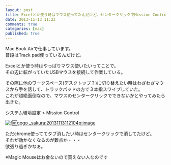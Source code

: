 ```yaml
---
layout: post
title: Excelとか使う時はマウス使ってたんだけど。センタークリックでMission Controlを開きたい
date: 2013-11-13 11:23
comments: true
categories: [mac]
published: true
---
```




Mac Book Airで仕事しています。  
普段はTrack pad使っているんだけど。  
  
Excelとか使う時はやっぱりマウス使いたいってことで。  
その辺に転がっていたUSBマウスを接続して作業している。  
  
その際に他のワークスペース(デスクトップ？)に切り替えたい時はわざわざマウスから手を話して、トラックパッドの方で３本指スワイプしていた。  
これが超絶面倒なので、マウスのセンタークリックでできないかとやってみたら出きた。  
  
システム環境設定   > Mission Control  
  
[![f:id:gogo  _sakura:20131113112104p:image](http://cdn-ak.f.st-hatena.com/images/fotolife/g/gogo_sakura/20131113/20131113112104.png "f:id:gogo_sakura:20131113112104p:image")](http://f.hatena.ne.jp/gogo_sakura/20131113112104)  
  
ただchrome使っててタブ消したい時はセンタークリックで消してたけど。  
それが効かなくなるのが難点か・・・  
欲張り過ぎかなぁ。  
  
※Magic Mouseはお金ないので買えない人なのです


